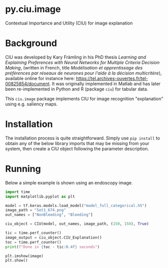 # py.ciu.image
Contextual Importance and Utility (CIU) for image explanation

# Background

CIU was developed by Kary Främling in his PhD thesis *Learning and Explaining Preferences with Neural Networks for Multiple Criteria Decision Making*, (written in French, title *Modélisation et apprentissage des préférences par réseaux de neurones pour l'aide à la décision multicritère*), available online for instance here: https://tel.archives-ouvertes.fr/tel-00825854/document. It was originally implemented in Matlab and has later been re-implemented in Python and R (package `ciu`) for tabular data. 

This `ciu.image` package implements CIU for image recognition "explanation" using e.g. saliency maps. 

# Installation

The installation process is quite straightforward. Simply use `pip install` to obtain any of the below library imports that may be missing from your system, then create a CIU object following the parameter description. 

# Running

Below a simple example is shown using an endoscopy image. 

``` python
import time
import matplotlib.pyplot as plt

model = tf.keras.models.load_model("model_full_categorical.h5")
image_path = "Set1_674.png"
out_names = ["NonBleeding", "Bleeding"]

ciu_object = CIU(model, out_names, image_path, (150, 150), True)

tic = time.perf_counter()
image_output = ciu_object.CIU_Explanation()
toc = time.perf_counter()
print(f"Done in {toc - tic:0.4f} seconds")

plt.imshow(image)
plt.show()
```
